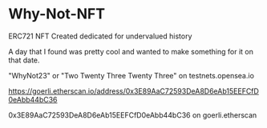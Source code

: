 # Why-Not-NFT
ERC721 NFT Created dedicated for undervalued history

A day that I found was pretty cool and wanted to make something for it on that date.

"WhyNot23" or "Two Twenty Three Twenty Three" on testnets.opensea.io

https://goerli.etherscan.io/address/0x3E89AaC72593DeA8D6eAb15EEFCfD0eAbb44bC36

0x3E89AaC72593DeA8D6eAb15EEFCfD0eAbb44bC36 on goerli.etherscan
